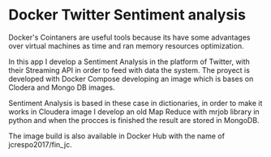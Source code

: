# Docker Twitter Sentiment analysis

Docker's Cointaners are useful tools because its have some advantages over virtual machines as time and ran memory resources optimization.

In this app I develop a Sentiment Analysis in the platform of Twitter, with their Streaming API in order to feed with data the system. The proyect is developed with Docker Compose developing an image which is bases on Clodera and Mongo DB images.  

Sentiment Analysis is based in these case in dictionaries, in order to make it works in Cloudera image I develop an old Map Reduce with mrjob library in python and when the procces is finished the result are stored in MongoDB.

The image build is also available in Docker Hub with the name of jcrespo2017/fin_jc.
